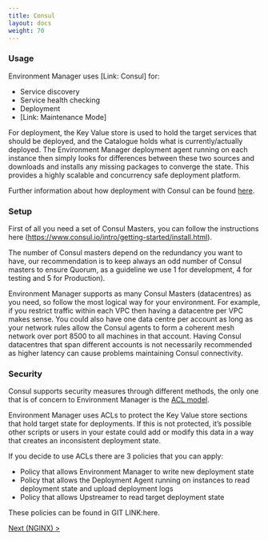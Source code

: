 ```yaml
---
title: Consul
layout: docs
weight: 70
---
```


### Usage

Environment Manager uses [Link: Consul] for:

- Service discovery
- Service health checking
- Deployment
- [Link: Maintenance Mode]

For deployment, the Key Value store is used to hold the target services that should be deployed, and the Catalogue holds what is currently/actually deployed. The Environment Manager deployment agent running on each instance then simply looks for differences between these two sources and downloads and installs any missing packages to converge the state. This provides a highly scalable and concurrency safe deployment platform.

Further information about how deployment with Consul can be found [here](/environment-manager/docs/more/consul).

### Setup

First of all you need a set of Consul Masters, you can follow the instructions here (https://www.consul.io/intro/getting-started/install.html).

The number of Consul masters depend on the redundancy you want to have, our recommendation is to keep always an odd number of Consul masters to ensure Quorum, as a guideline we use 1 for development, 4 for testing and 5 for Production).

Environment Manager supports as many Consul Masters (datacentres) as you need, so follow the most logical way for your environment. For example, if you restrict traffic within each VPC then having a datacentre per VPC makes sense. You could also have one data centre per account as long as your network rules allow the Consul agents to form a coherent mesh network over port 8500 to all machines in that account. Having Consul datacentres that span different accounts is not necessarily recommended as higher latency can cause problems maintaining Consul connectivity.

### Security

Consul supports security measures through different methods, the only one that is of concern to Environment Manager is the [ACL model](https://www.consul.io/docs/internals/acl.html).

Environment Manager uses ACLs to protect the Key Value store sections that hold target state for deployments. If this is not protected, it’s possible other scripts or users in your estate could add or modify this data in a way that creates an inconsistent deployment state.

If you decide to use ACLs there are 3 policies that you can apply:

- Policy that allows Environment Manager to write new deployment state
- Policy that allows the Deployment Agent running on instances to read deployment state and upload deployment logs
- Policy that allows Upstreamer to read target deployment state

These policies can be found in GIT LINK:here.

[Next (NGINX) >](/environment-manager/docs/setup/nginx)